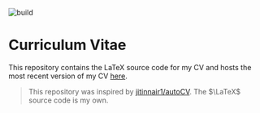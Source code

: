 ![build](https://github.com/nredick/portfolio/actions/workflows/build.yml/badge.svg
)

# Curriculum Vitae

This repository contains the LaTeX source code for my CV and hosts the most recent version of my CV [here](https://nedick.github.io/portfolio/cv.pdf).

> This repository was inspired by [jitinnair1/autoCV](https://github.com/jitinnair1/autoCV). The $\LaTeX$ source code is my own.
